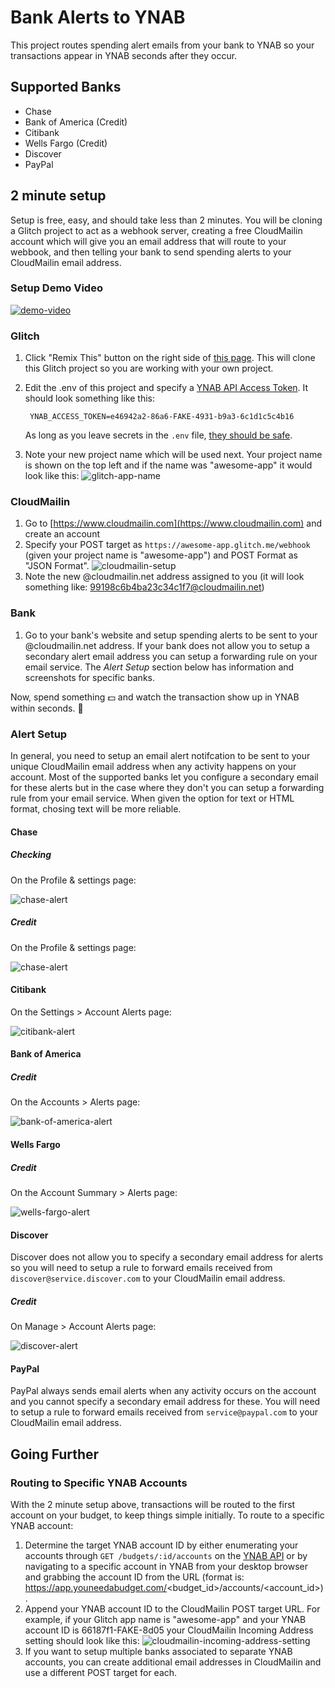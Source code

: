 # Bank Alerts to YNAB

This project routes spending alert emails from your bank to YNAB so your transactions appear in YNAB seconds after they occur.

## Supported Banks
- Chase
- Bank of America (Credit)
- Citibank
- Wells Fargo (Credit)
- Discover
- PayPal

## 2 minute setup

Setup is free, easy, and should take less than 2 minutes.  You will be cloning a Glitch project to act as a webhook server, creating a free CloudMailin account which will give you an email address that will route to your webbook, and then telling your bank to send spending alerts to your CloudMailin email address.

### Setup Demo Video

[![demo-video](https://cdn.glitch.com/11b0ff9a-c375-4ecb-93d2-c4c09b10d589%2Fdownload.png?1535749553134)](https://youtu.be/PDiMCY-NngQ)


### Glitch
1. Click "Remix This" button on the right side of [this page](https://glitch.com/edit/#!/bank-alerts-to-ynab).  This will clone this Glitch project so you are working with your own project.
1. Edit the .env of this project and specify a [YNAB API Access Token](https://api.youneedabudget.com/#personal-access-tokens).  It should look something like this:

        YNAB_ACCESS_TOKEN=e46942a2-86a6-FAKE-4931-b9a3-6c1d1c5c4b16

    As long as you leave secrets in the `.env` file, [they should be safe](https://support.glitch.com/t/how-do-i-set-environment-variables/3921/2).
1. Note your new project name which will be used next.  Your project name is shown on the top left and if the name was "awesome-app" it would look like this: ![glitch-app-name](https://cdn.glitch.com/11b0ff9a-c375-4ecb-93d2-c4c09b10d589%2FImage%202018-08-30%2007-14-59.png?1535631307831)

### CloudMailin
1. Go to [https://www.cloudmailin.com](https://www.cloudmailin.com) and create an account
1. Specify your POST target as `https://awesome-app.glitch.me/webhook` (given your project name is "awesome-app") and POST Format as "JSON Format".
![cloudmailin-setup](https://cdn.glitch.com/11b0ff9a-c375-4ecb-93d2-c4c09b10d589%2FImage%202018-08-30%2007-11-58.png?1535631130040)
1. Note the new @cloudmailin.net address assigned to you (it will look something like: 
99198c6b4ba23c34c1f7@cloudmailin.net)

### Bank
1. Go to your bank's website and setup spending alerts to be sent to your @cloudmailin.net address.  If your bank does not allow you to setup a secondary alert email address you can setup a forwarding rule on your email service.  The _Alert Setup_ section below  has information and screenshots for specific banks.

Now, spend something 💵 and watch the transaction show up in YNAB within seconds. 🎉


### Alert Setup

In general, you need to setup an email alert notifcation to be sent to your unique CloudMailin email address when any activity happens on your account.  Most of the supported banks let you configure a secondary email for these alerts but in the case where they don't you can setup a forwarding rule from your email service.  When given the option for text or HTML format, chosing text will be more reliable.

#### Chase

##### Checking

On the Profile & settings page:

![chase-alert](https://cdn.glitch.com/11b0ff9a-c375-4ecb-93d2-c4c09b10d589%2FImage%202018-08-30%2011-09-37.png?1535645420754
)

##### Credit

On the Profile & settings page:

![chase-alert](https://cdn.glitch.com/11b0ff9a-c375-4ecb-93d2-c4c09b10d589%2FImage%202018-08-30%2011-11-20.png?1535645496352)

#### Citibank

On the Settings > Account Alerts page:

![citibank-alert](https://cdn.glitch.com/11b0ff9a-c375-4ecb-93d2-c4c09b10d589%2Fimage.png?1535625926570)

#### Bank of America

##### Credit

On the Accounts > Alerts page:

![bank-of-america-alert](https://cdn.glitch.com/11b0ff9a-c375-4ecb-93d2-c4c09b10d589%2FImage%202018-08-30%2009-48-38.png?1535640545376)

#### Wells Fargo

##### Credit

On the Account Summary > Alerts page:

![wells-fargo-alert](https://cdn.glitch.com/11b0ff9a-c375-4ecb-93d2-c4c09b10d589%2FImage%202018-08-30%2011-04-08.png?1535645082291)

#### Discover

Discover does not allow you to specify a secondary email address for alerts so you will need to setup a rule to forward emails received from `discover@service.discover.com` to your CloudMailin email address.

##### Credit


On Manage > Account Alerts page:

![discover-alert](https://cdn.glitch.com/11b0ff9a-c375-4ecb-93d2-c4c09b10d589%2FImage%202018-08-30%2013-22-36.png?1535653430107)

#### PayPal

PayPal always sends email alerts when any activity occurs on the account and you cannot specify a secondary email address for these.  You will need to setup a rule to forward emails received from `service@paypal.com` to your CloudMailin email address.

## Going Further

### Routing to Specific YNAB Accounts

With the 2 minute setup above, transactions will be routed to the first account on your budget, to keep things simple initially.  To route to a specific YNAB account:
1. Determine the target YNAB account ID by either enumerating your accounts through `GET /budgets/:id/accounts` on the [YNAB API](http://api.youneedabudget.com/) or by navigating to a specific account in YNAB from your desktop browser and 
grabbing the account ID from the URL (format is: https://app.youneedabudget.com/<budget_id>/accounts/<account_id>).
1.  Append your YNAB account ID to the CloudMailin POST target URL.  For example, if your Glitch app name is "awesome-app" and your YNAB account ID is 66187f1-FAKE-8d05 your CloudMailin Incoming Address setting should look like this: ![cloudmailin-incoming-address-setting](https://cdn.glitch.com/11b0ff9a-c375-4ecb-93d2-c4c09b10d589%2FImage%202018-08-30%2007-10-07.png?1535631021130)
1. If you want to setup multiple banks associated to separate YNAB accounts, you can create additional email addresses in CloudMailin and use a different POST target for each.
